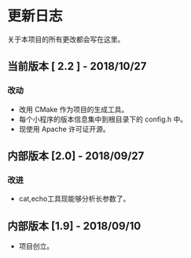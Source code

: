 # 更新日志

关于本项目的所有更改都会写在这里。

## 当前版本 [ 2.2 ] - 2018/10/27

### 改动

- 改用 CMake 作为项目的生成工具。
- 每个小程序的版本信息集中到根目录下的 config.h 中。
- 现使用 Apache 许可证开源。

## 内部版本 [2.0] - 2018/09/27

### 改进

- cat,echo工具现能够分析长参数了。

## 内部版本 [1.9] - 2018/09/10

- 项目创立。





  

